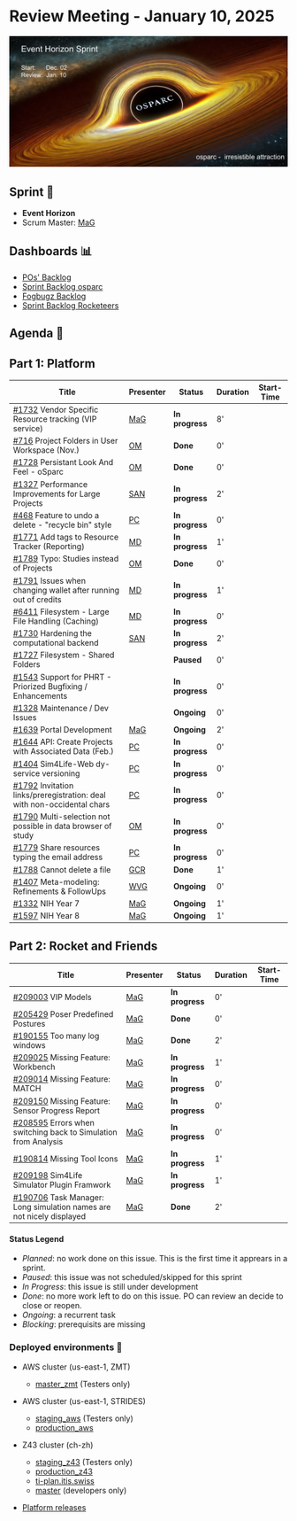 # Review Meeting - January 10, 2025

![screenshot](./images/event_horizon_sprint_visual.png)


## Sprint 🏃

- **Event Horizon**
- Scrum Master: [MaG]


## Dashboards 📊

- [POs' Backlog](https://github.com/orgs/ITISFoundation/projects/15/views/14)
- [Sprint Backlog osparc](https://github.com/orgs/ITISFoundation/projects/15/views/11)
- [Fogbugz Backlog](https://z43.manuscript.com/login?dest=%2ff%2ffilters%2f1502%2f00-Sim4Life-WEB-FB-Backlog)
- [Sprint Backlog Rocketeers](https://git.speag.com/oSparc/osparc-s4l/-/boards?milestone_title=Started)

## Agenda 📝

## Part 1: Platform

| Title                                                                       | Presenter                                   | Status          | Duration | Start-Time |
| --------------------------------------------------------------------------- | ------------------------------------------- | --------------- | -------- | ---------- |
| [#1732] Vendor Specific Resource tracking (VIP service)                     | [MaG]                                       | **In progress** |    8'    |            |
| [#716] Project Folders in User Workspace (Nov.)                             | [OM]                                        | **Done**        |    0'    |            |
| [#1728] Persistant Look And Feel - oSparc                                   | [OM]                                        | **Done**        |    0'    |            |
| [#1327] Performance Improvements for Large Projects                         | [SAN]                                       | **In progress** |    2'    |            |
| [#468] Feature to undo a delete - "recycle bin" style                       | [PC]                                        | **In progress** |    0'    |            |
| [#1771] Add tags to Resource Tracker (Reporting)                            | [MD]                                        | **In progress** |    1'    |            |
| [#1789] Typo: Studies instead of Projects                                   | [OM]                                        | **Done**        |    0'    |            |
| [#1791] Issues when changing wallet after running out of credits            | [MD]                                        | **In progress** |    1'    |            |
| [#6411] Filesystem - Large File Handling (Caching)                          | [MD]                                        | **In progress** |    0'    |            |
| [#1730] Hardening the computational backend                                 | [SAN]                                       | **In progress** |    2'    |            |
| [#1727] Filesystem - Shared Folders                                         |                                             | **Paused**      |    0'    |            |
| [#1543] Support for PHRT - Priorized Bugfixing / Enhancements               |                                             | **In progress** |    0'    |            |
| [#1328] Maintenance / Dev Issues                                            |                                             | **Ongoing**     |    0'    |            |
| [#1639] Portal Development                                                  | [MaG]                                       | **Ongoing**     |    2'    |            |
| [#1644] API: Create Projects with Associated Data (Feb.)                    | [PC]                                        | **In progress** |    0'    |            |
| [#1404] Sim4Life-Web dy-service versioning                                  | [PC]                                        | **In progress** |    0'    |            |
| [#1792] Invitation links/preregistration: deal with non-occidental chars    | [PC]                                        | **In progress** |    0'    |            |
| [#1790] Multi-selection not possible in data browser of study               | [OM]                                        | **In progress** |    0'    |            |
| [#1779] Share resources typing the email address                            | [PC]                                        | **In progress** |    0'    |            |
| [#1788] Cannot delete a file                                                | [GCR]                                       | **Done**        |    1'    |            |
| [#1407] Meta-modeling: Refinements & FollowUps                              | [WVG]                                       | **Ongoing**     |    0'    |            |
| [#1332] NIH Year 7                                                          | [MaG]                                       | **Ongoing**     |    1'    |            |
| [#1597] NIH Year 8                                                          | [MaG]                                       | **Ongoing**     |    1'    |            |

## Part 2: Rocket and Friends

| Title                                                                       | Presenter                                   | Status          | Duration | Start-Time |
| --------------------------------------------------------------------------- | ------------------------------------------- | --------------- | -------- | ---------- |
| [#209003] VIP Models                                                        | [MaG]                                       | **In progress** |       0' |            |
| [#205429] Poser Predefined Postures                                         | [MaG]                                       | **Done**        |       0' |            |
| [#190155] Too many log windows                                              | [MaG]                                       | **Done**        |       2' |            |
| [#209025] Missing Feature: Workbench                                        | [MaG]                                       | **In progress** |       1' |            |
| [#209014] Missing Feature: MATCH                                            | [MaG]                                       | **In progress** |       0' |            |
| [#209150] Missing Feature: Sensor Progress Report                           | [MaG]                                       | **In progress** |       0' |            |
| [#208595] Errors when switching back to Simulation from Analysis            | [MaG]                                       | **In progress** |       0' |            |
| [#190814] Missing Tool Icons                                                | [MaG]                                       | **In progress** |       1' |            |
| [#209198] Sim4Life Simulator Plugin Framwork                                | [MaG]                                       | **In progress** |       1' |            |
| [#190706] Task Manager: Long simulation names are not nicely displayed      | [MaG]                                       | **Done**        |       2' |            |



[#1327]: https://github.com/ITISFoundation/osparc-issues/issues/1327
[#1328]: https://github.com/ITISFoundation/osparc-issues/issues/1328
[#1332]: https://github.com/ITISFoundation/osparc-issues/issues/1332
[#1404]: https://github.com/ITISFoundation/osparc-issues/issues/1404
[#1407]: https://github.com/ITISFoundation/osparc-issues/issues/1407
[#1543]: https://github.com/ITISFoundation/osparc-issues/issues/1543
[#1597]: https://github.com/ITISFoundation/osparc-issues/issues/1597
[#1639]: https://github.com/ITISFoundation/osparc-issues/issues/1639
[#1644]: https://github.com/ITISFoundation/osparc-issues/issues/1644
[#1727]: https://github.com/ITISFoundation/osparc-issues/issues/1727
[#1728]: https://github.com/ITISFoundation/osparc-issues/issues/1728
[#1730]: https://github.com/ITISFoundation/osparc-issues/issues/1730
[#1732]: https://github.com/ITISFoundation/osparc-issues/issues/1732
[#1771]: https://github.com/ITISFoundation/osparc-issues/issues/1771
[#1779]: https://github.com/ITISFoundation/osparc-issues/issues/1779
[#1788]: https://github.com/ITISFoundation/osparc-issues/issues/1788
[#1789]: https://github.com/ITISFoundation/osparc-issues/issues/1789
[#1790]: https://github.com/ITISFoundation/osparc-issues/issues/1790
[#1791]: https://github.com/ITISFoundation/osparc-issues/issues/1791
[#1792]: https://github.com/ITISFoundation/osparc-issues/issues/1792
[#468]: https://github.com/ITISFoundation/osparc-issues/issues/468
[#6411]: https://github.com/ITISFoundation/osparc-issues/issues/6411
[#716]: https://github.com/ITISFoundation/osparc-issues/issues/716

[#209003]: https://z43.manuscript.com/f/cases/209003/VIP-Models
[#205429]: https://z43.manuscript.com/f/cases/205429/POSER-Predefined-Postures
[#190155]: https://z43.manuscript.com/f/cases/190155/Too-many-log-windows
[#209025]: https://z43.manuscript.com/f/cases/209025/Missing-Feature-Workbench
[#209014]: https://z43.manuscript.com/f/cases/209014/Missing-Feature-MATCH
[#209150]: https://z43.manuscript.com/f/cases/209150/Missing-Feature-Sensor-Progress-Report
[#208595]: https://z43.manuscript.com/f/cases/208595/Errors-when-switching-back-to-Simulation-from-Analysis
[#190814]: https://z43.manuscript.com/f/cases/190814/Missing-Tool-Icons
[#209198]: https://z43.manuscript.com/f/cases/209198/Sim4Life-Simulator-Plugin-Framework
[#190706]: https://z43.manuscript.com/f/cases/190706/Task-Manager-Long-simulation-names-are-not-nicely-displayed


[ANE]:https://github.com/GitHK
[BL]:https://github.com/dyollb
[DK]:https://github.com/mrnicegyu11
[EI]:https://github.com/elisabettai
[EN]:https://github.com/esraneufeld
[GCR]:https://github.com/giancarloromeo
[IP]:https://github.com/ignapas
[JGO]:https://github.com/JavierGOrdonnez
[JQU]:https://github.com/jsaq007
[MaG]:https://github.com/mguidon
[MB]:https://github.com/bisgaard-itis
[MD]:https://github.com/matusdrobuliak66
[MEST]:https://github.com/Konohana0608
[OM]:https://github.com/odeimaiz
[PC]:https://github.com/pcrespov
[SAN]:https://github.com/sanderegg
[SB]:https://github.com/sbenkler
[SCA]:https://github.com/SCA-ZMT
[TN]:https://github.com/newton1985
[WVG]:https://github.com/wvangeit
[YH]:https://github.com/YuryHrytsuk

#### Status Legend

- _Planned_: no work done on this issue. This is the first time it apprears in a sprint.
- _Paused_: this issue was not scheduled/skipped for this sprint
- _In Progress_: this issue is still under development
- _Done_: no more work left to do on this issue. PO can review an decide to close or reopen.
- _Ongoing_: a recurrent task
- _Blocking_: prerequisits are missing

### Deployed environments 🚀

- AWS cluster (us-east-1, ZMT)
  - [master_zmt](https://sim4life.io) (Testers only)
- AWS cluster (us-east-1, STRIDES)
  - [staging_aws](https://staging.osparc.io) (Testers only)
  - [production_aws](https://osparc.io)
- Z43 cluster (ch-zh)
  - [staging_z43](http://osparc-staging.speag.com) (Testers only)
  - [production_z43](http://osparc.speag.com)
  - [ti-plan.itis.swiss](http://ti-plan.itis.swiss)
  - [master](https://osparc-master.speag.com) (developers only)

- [Platform releases](https://github.com/ITISFoundation/osparc-simcore/releases)
